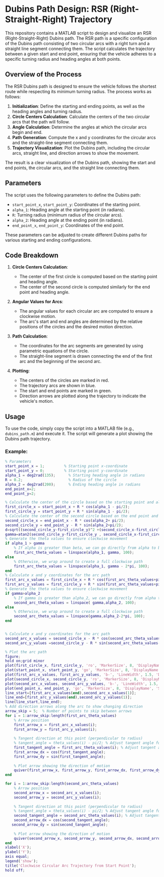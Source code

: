 # Dubins Path Design: RSR (Right-Straight-Right) Trajectory

This repository contains a MATLAB script to design and visualize an RSR (Right-Straight-Right) Dubins path. The RSR path is a specific configuration of the Dubins path consisting of two circular arcs with a right turn and a straight line segment connecting them. The script calculates the trajectory between a given start and end point, ensuring that the vehicle adheres to a specific turning radius and heading angles at both points.

## Overview of the Process

The RSR Dubins path is designed to ensure the vehicle follows the shortest route while respecting its minimum turning radius. The process works as follows:

1. **Initialization**: Define the starting and ending points, as well as the heading angles and turning radius.
2. **Circle Centers Calculation**: Calculate the centers of the two circular arcs that the path will follow.
3. **Angle Calculation**: Determine the angles at which the circular arcs begin and end.
4. **Path Generation**: Compute the x and y coordinates for the circular arcs and the straight-line segment connecting them.
5. **Trajectory Visualization**: Plot the Dubins path, including the circular arcs, straight line, and direction arrows to show the movement.

The result is a clear visualization of the Dubins path, showing the start and end points, the circular arcs, and the straight line connecting them.

## Parameters

The script uses the following parameters to define the Dubins path:

- `start_point_x`, `start_point_y`: Coordinates of the starting point.
- `alpha_1`: Heading angle at the starting point (in radians).
- `R`: Turning radius (minimum radius of the circular arcs).
- `alpha_2`: Heading angle at the ending point (in radians).
- `end_point_x`, `end_point_y`: Coordinates of the end point.

These parameters can be adjusted to create different Dubins paths for various starting and ending configurations.

## Code Breakdown

1. **Circle Centers Calculation**: 
   - The center of the first circle is computed based on the starting point and heading angle.
   - The center of the second circle is computed similarly for the end point and heading angle.

2. **Angular Values for Arcs**:
   - The angular values for each circular arc are computed to ensure a clockwise motion.
   - The arc's start and end angles are determined by the relative positions of the circles and the desired motion direction.

3. **Path Calculation**:
   - The coordinates for the arc segments are generated by using parametric equations of the circle.
   - The straight-line segment is drawn connecting the end of the first arc and the beginning of the second arc.

4. **Plotting**:
   - The centers of the circles are marked in red.
   - The trajectory arcs are shown in blue.
   - The start and end points are marked in green.
   - Direction arrows are plotted along the trajectory to indicate the vehicle's motion.

## Usage

To use the code, simply copy the script into a MATLAB file (e.g., `dubins_path.m`) and execute it. The script will generate a plot showing the Dubins path trajectory.

### Example:
```matlab
% Parameters
start_point_x = 1;         % Starting point x-coordinate
start_point_y = 0;         % Starting point y-coordinate
alpha_1 = deg2rad(135);      % Starting heading angle in radians
R = 0.2;                     % Radius of the circle
alpha_2 = deg2rad(200);      % Ending heading angle in radians
end_point_x=2; 
end_point_y=2;

% Calculate the center of the circle based on the starting point and alpha
first_circle_x = start_point_x + R * cos(alpha_1 - pi/2);
first_circle_y = start_point_y + R * sin(alpha_1 - pi/2);
% Calculate the center of the second circle based on the end point and alpha
second_circle_x = end_point_x - R * cos(alpha_2+ pi/2);
second_circle_y = end_point_y - R * sin(alpha_2+pi/2);
d=sqrt((second_circle_y-first_circle_y)^2 +(second_circle_x-first_circle_x)^2);
gamma=atan2(second_circle_y-first_circle_y , second_circle_x-first_circle_x);
% Generate the theta values to ensure clockwise movement
if alpha_1 > gamma
    % If alpha is greater than beta, we can go directly from alpha to beta clockwise
    first_arc_theta_values = linspace(alpha_1, gamma, 100); 
else
    % Otherwise, we wrap around to create a full clockwise path
    first_arc_theta_values = linspace(alpha_1, gamma - 2*pi, 100); 
end
% Calculate x and y coordinates for the arc path
first_arc_x_values = first_circle_x + R * cos(first_arc_theta_values+pi/2);
first_arc_y_values = first_circle_y + R * sin(first_arc_theta_values+pi/2);
% Generate the theta values to ensure clockwise movement
if gamma>alpha_2
    % If gamma is greater than alpha_2, we can go directly from alpha to beta clockwise
    second_arc_theta_values = linspace( gamma,alpha_2, 100); 
else
    % Otherwise, we wrap around to create a full clockwise path
    second_arc_theta_values = linspace(gamma,alpha_2-2*pi, 100); 
end


% Calculate x and y coordinates for the arc path
second_arc_x_values = second_circle_x - R * cos(second_arc_theta_values-pi/2);
second_arc_y_values =second_circle_y - R * sin(second_arc_theta_values-pi/2);

% Plot the arc path
figure;
hold on;grid minor
plot(first_circle_x, first_circle_y, 'ro', 'MarkerSize', 8, 'DisplayName', 'Center'); % Circle center
plot(start_point_x, start_point_y, 'go', 'MarkerSize', 8, 'DisplayName', 'Start Point'); % Start point
plot(first_arc_x_values, first_arc_y_values, 'b-', 'LineWidth', 1.5, 'DisplayName', 'Trajectory Arc'); % Arc trajectory
plot(second_circle_x, second_circle_y, 'ro', 'MarkerSize', 8, 'DisplayName', 'Center'); % Circle center
plot(second_arc_x_values, second_arc_y_values, 'b-', 'LineWidth', 1.5, 'DisplayName', 'Trajectory Arc'); % Arc trajectory
plot(end_point_x, end_point_y, 'go', 'MarkerSize', 8, 'DisplayName', 'Start Point'); % Start point
line_start=[first_arc_x_values(end),second_arc_x_values(1)];
line_end=[first_arc_y_values(end),second_arc_y_values(1)];
line(line_start,line_end);
% Add direction arrows along the arc to show changing direction
arrow_skip = 5;  % Number of points to skip between arrows
for i = 1:arrow_skip:length(first_arc_theta_values)
    % Arrow position
    first_arrow_x = first_arc_x_values(i);
    first_arrow_y = first_arc_y_values(i);
    
    % Tangent direction at this point (perpendicular to radius)
    % tangent_angle = theta_values(i) - pi/2; % Adjust tangent angle for clockwise direction
    first_tangent_angle = first_arc_theta_values(i); % Adjust tangent angle for clockwise direction
    first_arrow_dx = cos(first_tangent_angle);
    first_arrow_dy = sin(first_tangent_angle);
    
    % Plot arrow showing the direction of motion
    quiver(first_arrow_x, first_arrow_y, first_arrow_dx, first_arrow_dy, 0.1, 'MaxHeadSize', 0.5, 'Color', 'red');
end

for i = 1:arrow_skip:length(second_arc_theta_values)
    % Arrow position
    second_arrow_x = second_arc_x_values(i);
    second_arrow_y = second_arc_y_values(i);
    
    % Tangent direction at this point (perpendicular to radius)
    % tangent_angle = theta_values(i) - pi/2; % Adjust tangent angle for clockwise direction
    second_tangent_angle = second_arc_theta_values(i); % Adjust tangent angle for clockwise direction
    second_arrow_dx = cos(second_tangent_angle);
   second_arrow_dy = sin(second_tangent_angle);
    
    % Plot arrow showing the direction of motion
    quiver(second_arrow_x, second_arrow_y, second_arrow_dx, second_arrow_dy, 0.1, 'MaxHeadSize', 0.5, 'Color', 'red');
end
xlabel('X');
ylabel('Y');
axis equal;
legend('show');
title('Clockwise Circular Arc Trajectory from Start Point');
hold off;

